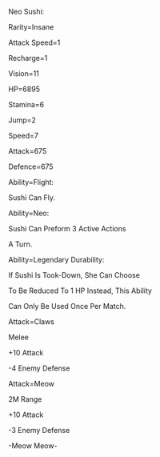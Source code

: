 Neo Sushi:

Rarity=Insane

Attack Speed=1

Recharge=1

Vision=11

HP=6895

Stamina=6

Jump=2

Speed=7

Attack=675

Defence=675

Ability=Flight:

Sushi Can Fly.

Ability=Neo:

Sushi Can Preform 3 Active Actions

A Turn.

Ability=Legendary Durability:

If Sushi Is Took-Down, She Can Choose

To Be Reduced To 1 HP Instead, This Ability

Can Only Be Used Once Per Match.

Attack=Claws

Melee

+10 Attack

-4 Enemy Defense

Attack=Meow

2M Range

+10 Attack

-3 Enemy Defense

-Meow Meow-


